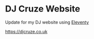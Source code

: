 # DJ Cruze Website

Update for my DJ website using [Eleventy](https://11ty.dev)

https://djcruze.co.uk
